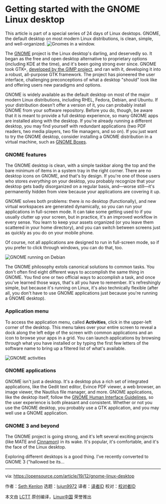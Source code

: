 [#]: collector: (lujun9972)
[#]: translator: (geekpi)
[#]: reviewer: ( )
[#]: publisher: ( )
[#]: url: ( )
[#]: subject: (Getting started with the GNOME Linux desktop)
[#]: via: (https://opensource.com/article/19/12/gnome-linux-desktop)
[#]: author: (Seth Kenlon https://opensource.com/users/seth)

Getting started with the GNOME Linux desktop
======
This article is part of a special series of 24 days of Linux desktops.
GNOME, the default desktop on most modern Linux distributions, is clean,
simple, and well-organized.
![Gnomes in a window.][1]

The [GNOME][2] project is the Linux desktop's darling, and deservedly so. It began as the free and open desktop alternative to proprietary options (including KDE at the time), and it's been going strong ever since. GNOME took GTK+, [developed by the GIMP project][3], and ran with it, developing it into a robust, all-purpose GTK framework. The project has pioneered the user interface, challenging preconceptions of what a desktop "should" look like and offering users new paradigms and options.

GNOME is widely available as the default desktop on most of the major modern Linux distributions, including RHEL, Fedora, Debian, and Ubuntu. If your distribution doesn't offer a version of it, you can probably install GNOME from your software repository. Before you do, though, be aware that it is meant to provide a full desktop experience, so many GNOME apps are installed along with the desktop. If you're already running a different desktop, you may find yourself with redundant applications (two PDF readers, two media players, two file managers, and so on). If you just want to try the GNOME desktop, consider installing a GNOME distribution in a virtual machine, such as [GNOME Boxes][4].

### GNOME features

The GNOME desktop is clean, with a simple taskbar along the top and the bare minimum of items in a system tray in the right corner. There are no desktop icons on GNOME, and that's by design. If you're one of those users who stores _everything_ on your desktop, you probably recognize that your desktop gets badly disorganized on a regular basis, and—worse still—it's permanently hidden from view because your applications are covering it up.

GNOME solves both problems: there _is_ no desktop (functionally), and new virtual workspaces are generated dynamically, so you can run your applications in full-screen mode. It can take some getting used to if you usually clutter up your screen, but in practice, it's an improved workflow in every sense. You learn to keep your assets organized (or you leave them scattered in your home directory), and you can switch between screens just as quickly as you do on your mobile phone.

Of course, not all applications are designed to run in full-screen mode, so if you prefer to click through windows, you can do that, too.

![GNOME running on Debian][5]

The GNOME philosophy extols canonical solutions to common tasks. You don't often find eight different ways to accomplish the same thing in GNOME. You find one or two official ways to accomplish a task, and once you've learned those ways, that's all you have to remember. It's refreshingly simple, but because it's running on Linux, it's also technically flexible (after all, you don't have to use GNOME applications just because you're running a GNOME desktop).

### Application menu

To access the application menu, called **Activities**, click in the upper-left corner of the desktop. This menu takes over your entire screen to reveal a dock along the left edge of the screen with common applications and an icon to browse your apps in a grid. You can launch applications by browsing through what you have installed or by typing the first few letters of the software name to bring up a filtered list of what's available.

![GNOME activities][6]

### GNOME applications

GNOME isn't just a desktop. It's a desktop plus a rich set of integrated applications, like the Gedit text editor, Evince PDF viewer, a web browser, an image viewer, the Nautilus file manager, and more. GNOME applications, like the desktop itself, follow the [GNOME Human Interface Guidelines][7], so the user experience is both pleasant and consistent. Whether or not you use the GNOME desktop, you probably use a GTK application, and you may well use a GNOME application.

### GNOME 3 and beyond

The GNOME project is going strong, and it's left several exciting projects (like MATE and [Cinnamon][8]) in its wake. It's popular, it's comfortable, and it's the face of the Linux desktop.

Exploring different desktops is a good thing. I’ve recently converted to GNOME 3 ("hallowed be its...

--------------------------------------------------------------------------------

via: https://opensource.com/article/19/12/gnome-linux-desktop

作者：[Seth Kenlon][a]
选题：[lujun9972][b]
译者：[译者ID](https://github.com/译者ID)
校对：[校对者ID](https://github.com/校对者ID)

本文由 [LCTT](https://github.com/LCTT/TranslateProject) 原创编译，[Linux中国](https://linux.cn/) 荣誉推出

[a]: https://opensource.com/users/seth
[b]: https://github.com/lujun9972
[1]: https://opensource.com/sites/default/files/styles/image-full-size/public/lead-images/custom_gnomes.png?itok=iG98iL8d (Gnomes in a window.)
[2]: https://www.gnome.org/
[3]: https://www.gtk.org/overview.php
[4]: https://opensource.com/article/19/5/getting-started-gnome-boxes-virtualization
[5]: https://opensource.com/sites/default/files/uploads/advent-gnome.jpg (GNOME running on Debian)
[6]: https://opensource.com/sites/default/files/uploads/advent-gnome-activities.jpg (GNOME activities)
[7]: https://developer.gnome.org/hig/stable/
[8]: https://opensource.com/article/19/11/advent-2019-cinnamon

